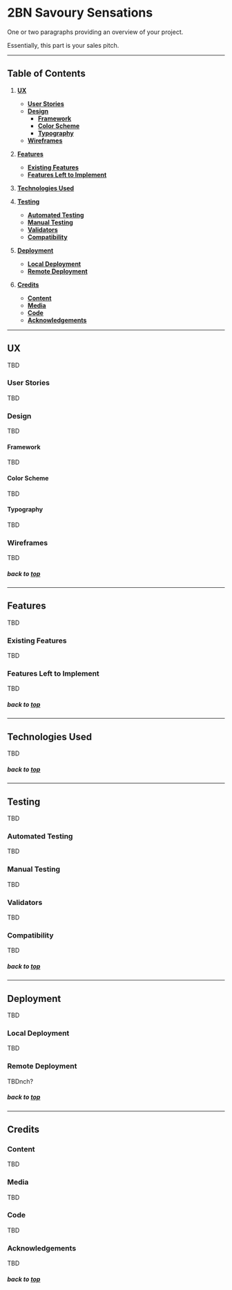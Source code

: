 # 2BN Savoury Sensations

One or two paragraphs providing an overview of your project.

Essentially, this part is your sales pitch.

---

## Table of Contents
1. [**UX**](#ux)
    - [**User Stories**](#user-stories)
    - [**Design**](#design)
        - [**Framework**](#framework)
        - [**Color Scheme**](#color-scheme)
        - [**Typography**](#typography)
    - [**Wireframes**](#wireframes)

2. [**Features**](#features)
    - [**Existing Features**](#existing-features)
    - [**Features Left to Implement**](#features-left-to-implement)

3. [**Technologies Used**](#technologies-used)

4. [**Testing**](#testing)
    - [**Automated Testing**](#automated-testing)
    - [**Manual Testing**](#manual-testing)
    - [**Validators**](#validators)
    - [**Compatibility**](#compatibility)

5. [**Deployment**](#deployment)
    - [**Local Deployment**](#local-deployment)
    - [**Remote Deployment**](#remote-deployment)

6. [**Credits**](#credits)
    - [**Content**](#content)
    - [**Media**](#media)
    - [**Code**](#code)
    - [**Acknowledgements**](#acknowledgements)

---

## UX

TBD

### User Stories

TBD

### Design

TBD

#### Framework

TBD

#### Color Scheme

TBD

#### Typography

TBD

### Wireframes

TBD

##### back to [top](#table-of-contents)

---

## Features

TBD
 
### Existing Features

TBD

### Features Left to Implement

TBD

##### back to [top](#table-of-contents)

---

## Technologies Used

TBD

##### back to [top](#table-of-contents)

---

## Testing

TBD

### Automated Testing

TBD
### Manual Testing

TBD

### Validators

TBD

### Compatibility

TBD

##### back to [top](#table-of-contents)

---

## Deployment

TBD

### Local Deployment

TBD

### Remote Deployment

TBDnch?

##### back to [top](#table-of-contents)

---

## Credits

### Content

TBD

### Media

TBD

### Code

TBD 

### Acknowledgements

TBD

##### back to [top](#table-of-contents)